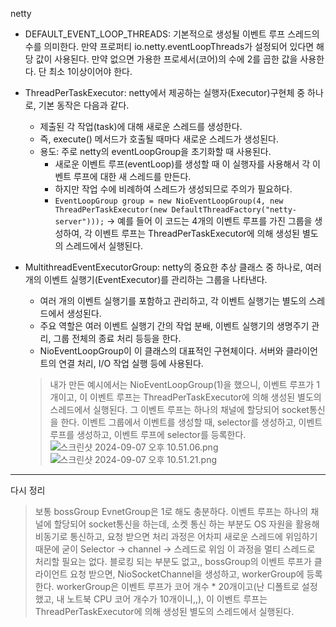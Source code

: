 netty
- DEFAULT_EVENT_LOOP_THREADS: 기본적으로 생성될 이벤트 루프 스레드의 수를 의미한다. 만약 프로퍼티 io.netty.eventLoopThreads가 설정되어 있다면 해당 값이 사용된다. 만약 없으면 가용한 프로세서(코어)의 수에 2를 곱한 값을 사용한다. 단 최소 1이상이어야 한다.
- ThreadPerTaskExecutor: netty에서 제공하는 실행자(Executor)구현체 중 하나로, 기본 동작은 다음과 같다.
  - 제출된 각 작업(task)에 대해 새로운 스레드를 생성한다.
  - 즉, execute() 메서드가 호출될 때마다 새로운 스레드가 생성된다.
  - 용도: 주로 netty의 eventLoopGroup을 초기화할 때 사용된다.
    - 새로운 이벤트 루프(eventLoop)를 생성할 때 이 실행자를 사용해서 각 이벤트 루프에 대한 새 스레드를 만든다.
    - 하지만 작업 수에 비례하여 스레드가 생성되므로 주의가 필요하다.
    - `EventLoopGroup group = new NioEventLoopGroup(4, new ThreadPerTaskExecutor(new DefaultThreadFactory("netty-server")));` -> 예를 들어 이 코드는 4개의 이벤트 루프를 가진 그룹을 생성하여, 각 이벤트 루프는 ThreadPerTaskExecutor에 의해 생성된 별도의 스레드에서 실행된다.

- MultithreadEventExecutorGroup: netty의 중요한 추상 클래스 중 하나로, 여러 개의 이벤트 실행기(EventExecutor)를 관리하는 그룹을 나타낸다. 
  - 여러 개의 이벤트 실행기를 포함하고 관리하고, 각 이벤트 실행기는 별도의 스레드에서 생성된다.
  - 주요 역할은 여러 이벤트 실행기 간의 작업 분배, 이벤트 실행기의 생명주기 관리, 그룹 전체의 종료 처리 등등을 한다.
  - NioEventLoopGroup이 이 클래스의 대표적인 구현체이다. 서버와 클라이언트의 연결 처리, I/O 작업 실행 등에 사용된다.
  
  > 내가 만든 예시에서는 NioEventLoopGroup(1)을 했으니, 이벤트 루프가 1개이고, 이 이벤트 루프는 ThreadPerTaskExecutor에 의해 생성된 별도의 스레드에서 실행된다.
  > 그 이벤트 루프는 하나의 채널에 할당되어 socket통신을 한다.
  > 이벤트 그룹에서 이벤트를 생성할 때, selector를 생성하고, 이벤트 루프를 생성하고, 이벤트 루프에 selector를 등록한다.
![스크린샷 2024-09-07 오후 10.51.06.png](..%2F..%2F..%2F..%2F..%2Fvar%2Ffolders%2F_w%2Fh0_zlkpn045gsrtnz617knfm0000gn%2FT%2FTemporaryItems%2FNSIRD_screencaptureui_vR0Ie1%2F%EC%8A%A4%ED%81%AC%EB%A6%B0%EC%83%B7%202024-09-07%20%EC%98%A4%ED%9B%84%2010.51.06.png)
![스크린샷 2024-09-07 오후 10.51.21.png](..%2F..%2F..%2F..%2F..%2Fvar%2Ffolders%2F_w%2Fh0_zlkpn045gsrtnz617knfm0000gn%2FT%2FTemporaryItems%2FNSIRD_screencaptureui_eMd4Fw%2F%EC%8A%A4%ED%81%AC%EB%A6%B0%EC%83%B7%202024-09-07%20%EC%98%A4%ED%9B%84%2010.51.21.png)


----
다시 정리
> 보통 bossGroup EvnetGroup은 1로 해도 충분하다. 이벤트 루프는 하나의 채널에 할당되어 socket통신을 하는데, 소켓 통신 하는 부분도 OS 자원을 활용해 비동기로 통신하고, 요청 받으면 처리 과정은 어차피 새로운 스레드에 위임하기 때문에 굳이 Selector -> channel -> 스레드로 위임 이 과정을 멀티 스레드로 처리할 필요는 없다. 블로킹 되는 부분도 없고,,
> bossGroup의 이벤트 루프가 클라이언트 요청 받으면, NioSocketChannel을 생성하고, workerGroup에 등록한다. workerGroup은 이벤트 루프가 코어 개수 * 20개이고(난 디폴트로 설정했고, 내 노트북 CPU 코어 개수가 10개이니,,), 이 이벤트 루프는 ThreadPerTaskExecutor에 의해 생성된 별도의 스레드에서 실행된다.
> 
